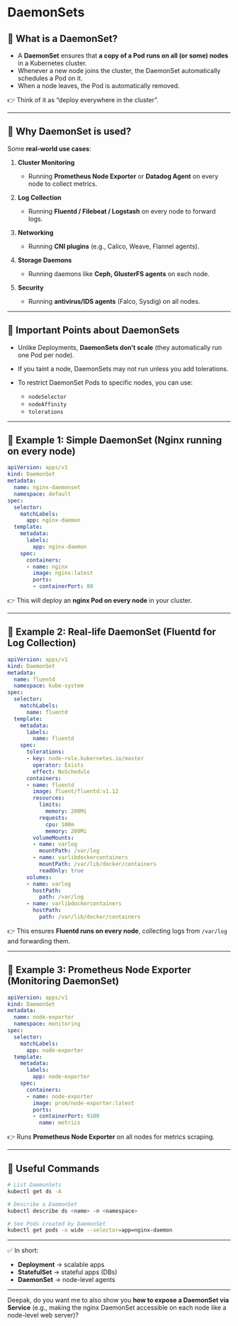 # **DaemonSets**

## 🔹 What is a DaemonSet?

* A **DaemonSet** ensures that **a copy of a Pod runs on all (or some) nodes** in a Kubernetes cluster.
* Whenever a new node joins the cluster, the DaemonSet automatically schedules a Pod on it.
* When a node leaves, the Pod is automatically removed.

👉 Think of it as “deploy everywhere in the cluster”.

---

## 🔹 Why DaemonSet is used?

Some **real-world use cases**:

1. **Cluster Monitoring**

   * Running **Prometheus Node Exporter** or **Datadog Agent** on every node to collect metrics.
2. **Log Collection**

   * Running **Fluentd / Filebeat / Logstash** on every node to forward logs.
3. **Networking**

   * Running **CNI plugins** (e.g., Calico, Weave, Flannel agents).
4. **Storage Daemons**

   * Running daemons like **Ceph, GlusterFS agents** on each node.
5. **Security**

   * Running **antivirus/IDS agents** (Falco, Sysdig) on all nodes.

---

## 🔹 Important Points about DaemonSets

* Unlike Deployments, **DaemonSets don’t scale** (they automatically run one Pod per node).
* If you taint a node, DaemonSets may not run unless you add tolerations.
* To restrict DaemonSet Pods to specific nodes, you can use:

  * `nodeSelector`
  * `nodeAffinity`
  * `tolerations`

---

## 🔹 Example 1: Simple DaemonSet (Nginx running on every node)

```yaml
apiVersion: apps/v1
kind: DaemonSet
metadata:
  name: nginx-daemonset
  namespace: default
spec:
  selector:
    matchLabels:
      app: nginx-daemon
  template:
    metadata:
      labels:
        app: nginx-daemon
    spec:
      containers:
      - name: nginx
        image: nginx:latest
        ports:
        - containerPort: 80
```

👉 This will deploy an **nginx Pod on every node** in your cluster.

---

## 🔹 Example 2: Real-life DaemonSet (Fluentd for Log Collection)

```yaml
apiVersion: apps/v1
kind: DaemonSet
metadata:
  name: fluentd
  namespace: kube-system
spec:
  selector:
    matchLabels:
      name: fluentd
  template:
    metadata:
      labels:
        name: fluentd
    spec:
      tolerations:
      - key: node-role.kubernetes.io/master
        operator: Exists
        effect: NoSchedule
      containers:
      - name: fluentd
        image: fluent/fluentd:v1.12
        resources:
          limits:
            memory: 200Mi
          requests:
            cpu: 100m
            memory: 200Mi
        volumeMounts:
        - name: varlog
          mountPath: /var/log
        - name: varlibdockercontainers
          mountPath: /var/lib/docker/containers
          readOnly: true
      volumes:
      - name: varlog
        hostPath:
          path: /var/log
      - name: varlibdockercontainers
        hostPath:
          path: /var/lib/docker/containers
```

👉 This ensures **Fluentd runs on every node**, collecting logs from `/var/log` and forwarding them.

---

## 🔹 Example 3: Prometheus Node Exporter (Monitoring DaemonSet)

```yaml
apiVersion: apps/v1
kind: DaemonSet
metadata:
  name: node-exporter
  namespace: monitoring
spec:
  selector:
    matchLabels:
      app: node-exporter
  template:
    metadata:
      labels:
        app: node-exporter
    spec:
      containers:
      - name: node-exporter
        image: prom/node-exporter:latest
        ports:
        - containerPort: 9100
          name: metrics
```

👉 Runs **Prometheus Node Exporter** on all nodes for metrics scraping.

---

## 🔹 Useful Commands

```bash
# List DaemonSets
kubectl get ds -A

# Describe a DaemonSet
kubectl describe ds <name> -n <namespace>

# See Pods created by DaemonSet
kubectl get pods -o wide --selector=app=nginx-daemon
```

---

✅ In short:

* **Deployment** → scalable apps
* **StatefulSet** → stateful apps (DBs)
* **DaemonSet** → node-level agents

---

Deepak, do you want me to also show you **how to expose a DaemonSet via Service** (e.g., making the nginx DaemonSet accessible on each node like a node-level web server)?

